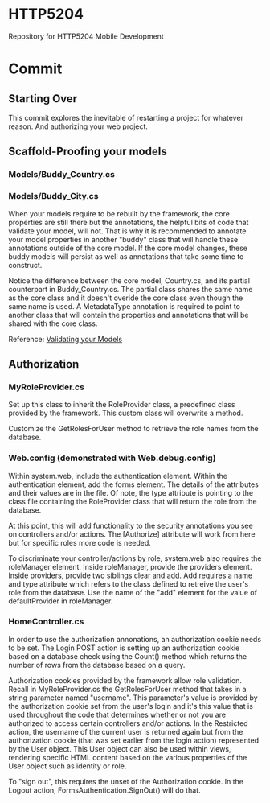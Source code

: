 # HTTP5204

Repository for HTTP5204 Mobile Development

# Commit

## Starting Over

This commit explores the inevitable of restarting a project for whatever reason. And authorizing your web project.

## Scaffold-Proofing your models

### Models/Buddy_Country.cs

### Models/Buddy_City.cs

When your models require to be rebuilt by the framework, the core properties are still there but the annotations, the helpful bits of code that validate your model, will not. That is why it is recommended to annotate your model properties in another "buddy" class that will handle these annotations outside of the core model. If the core model changes, these buddy models will persist as well as annotations that take some time to construct.

Notice the difference between the core model, Country.cs, and its partial counterpart in Buddy_Country.cs. The partial class shares the same name as the core class and it doesn't overide the core class even though the same name is used. A MetadataType annotation is required to point to another class that will contain the properties and annotations that will be shared with the core class.

Reference: [Validating your Models](https://docs.microsoft.com/en-us/aspnet/mvc/overview/older-versions-1/getting-started-with-mvc/getting-started-with-mvc-part7)

## Authorization

### MyRoleProvider.cs

Set up this class to inherit the RoleProvider class, a predefined class provided by the framework. This custom class will overwrite a method.

Customize the GetRolesForUser method to retrieve the role names from the database.

### Web.config (demonstrated with Web.debug.config)

Within system.web, include the authentication element. Within the authentication element, add the forms element. The details of the attributes and their values are in the file. Of note, the type attribute is pointing to the class file containing the RoleProvider class that will return the role from the database.

At this point, this will add functionality to the security annotations you see on controllers and/or actions. The [Authorize] attribute will work from here but for specific roles more code is needed.

To discriminate your controller/actions by role, system.web also requires the roleManager element. Inside roleManager, provide the providers element. Inside providers, provide two siblings clear and add. Add requires a name and type attribute which refers to the class defined to retreive the user's role from the database. Use the name of the "add" element for the value of defaultProvider in roleManager.

### HomeController.cs

In order to use the authorization annonations, an authorization cookie needs to be set. The Login POST action is setting up an authorization cookie based on a database check using the Count() method which returns the number of rows from the database based on a query.

Authorization cookies provided by the framework allow role validation. Recall in MyRoleProvider.cs the GetRolesForUser method that takes in a string parameter named "username". This parameter's value is provided by the authorization cookie set from the user's login and it's this value that is used throughout the code that determines whether or not you are authorized to access certain controllers and/or actions. In the Restricted action, the username of the current user is returned again but from the authorization cookie (that was set earlier from the login action) represented by the User object. This User object can also be used within views, rendering specific HTML content based on the various properties of the User object such as identity or role.

To "sign out", this requires the unset of the Authorization cookie. In the Logout action, FormsAuthentication.SignOut() will do that.